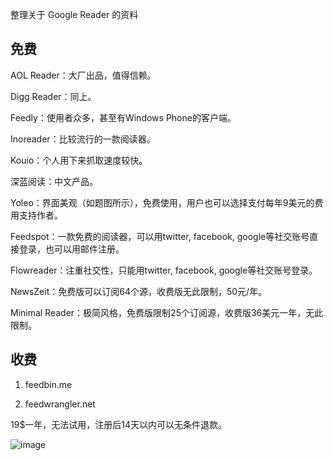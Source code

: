 整理关于 Google Reader 的资料

## 免费
AOL Reader：大厂出品，值得信赖。

Digg Reader：同上。

Feedly：使用者众多，甚至有Windows Phone的客户端。

Inoreader：比较流行的一款阅读器。

Kouio：个人用下来抓取速度较快。

深蓝阅读：中文产品。

Yoleo：界面美观（如题图所示），免费使用，用户也可以选择支付每年9美元的费用支持作者。

Feedspot：一款免费的阅读器，可以用twitter, facebook, google等社交账号直接登录，也可以用邮件注册。

Flowreader：注重社交性，只能用twitter, facebook, google等社交账号登录。

NewsZeit：免费版可以订阅64个源，收费版无此限制，50元/年。

Minimal Reader：极简风格，免费版限制25个订阅源，收费版36美元一年，无此限制。

## 收费
1. feedbin.me

2. feedwrangler.net

19$一年，无法试用，注册后14天以内可以无条件退款。


![image](http://wogong-image.b0.upaiyun.com/feedwrangler.png)
